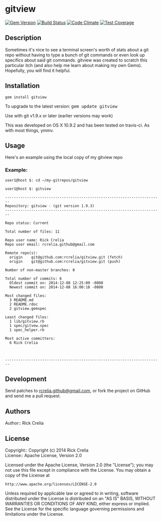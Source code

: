 # gitview 

[![Gem Version](https://badge.fury.io/rb/gitview.svg)](http://badge.fury.io/rb/gitview) [![Build Status](https://travis-ci.org/rcrelia/gitview.svg?branch=master)](https://travis-ci.org/rcrelia/gitview) [![Code Climate](https://codeclimate.com/github/rcrelia/gitview/badges/gpa.svg)](https://codeclimate.com/github/rcrelia/gitview) [![Test Coverage](https://codeclimate.com/github/rcrelia/gitview/badges/coverage.svg)](https://codeclimate.com/github/rcrelia/gitview)

## Description

Sometimes it's nice to see a terminal screen's worth of stats about a git repo without having to type a bunch of git commands or even look up specifics about said git commands. gitview was created to scratch this particular itch (and also help me learn about making my own Gems). Hopefully, you will find it helpful. 

## Installation

    gem install gitview

To upgrade to the latest version: <tt>gem update gitview</tt>

Use with git v1.9.x or later (earlier versions may work)

This was developed on OS X 10.9.2 and has been tested on travis-ci. As
with most things, ymmv.

## Usage

Here's an example using the local copy of my gitview repo

### Example:

    user1@host $: cd ~/my-gitrepos/gitview

    user1@host $: gitview

    ------------------------------------------------------------------------
    Repository: gitview - (git version 1.9.3) 
    ------------------------------------------------------------------------

    Repo status: Current

    Total number of files: 11

    Repo user name: Rick Crelia
    Repo user email: rcrelia.github@gmail.com

    Remote repo(s):
      origin	git@github.com:rcrelia/gitview.git (fetch)
      origin	git@github.com:rcrelia/gitview.git (push)

    Number of non-master branches: 0

    Total number of commits: 6
      Oldest commit on: 2014-12-08 12:25:09 -0800
      Newest commit on: 2014-12-08 16:00:18 -0800

    Most changed files: 
      3 README.md
      2 README.rdoc
      2 gitview.gemspec

    Least changed files: 
      1 lib/gitview.rb
      1 spec/gitvew.spec
      1 spec_helper.rb

    Most active committers:
      6	Rick Crelia



    ------------------------------------------------------------------------


## Development

Send patches to rcrelia.github@gmail.com, or fork the project on GitHub and 
send me a pull request. 

## Authors

Author:: Rick Crelia<br>

## License

Copyright:: Copyright (c) 2014 Rick Crelia<br>
License:: Apache License, Version 2.0

Licensed under the Apache License, Version 2.0 (the "License");
you may not use this file except in compliance with the License.
You may obtain a copy of the License at

    http://www.apache.org/licenses/LICENSE-2.0

Unless required by applicable law or agreed to in writing, software
distributed under the License is distributed on an "AS IS" BASIS,
WITHOUT WARRANTIES OR CONDITIONS OF ANY KIND, either express or implied.
See the License for the specific language governing permissions and
limitations under the License.

